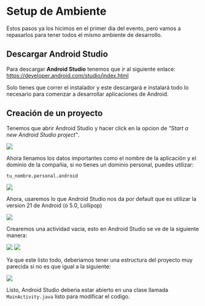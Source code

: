 [imagen1]: http://i.imgur.com/RIOeytA.png
[imagen2]: http://i.imgur.com/QKJPyEA.png
[imagen3]: http://i.imgur.com/hkKkizx.png
[imagen4]: http://i.imgur.com/kEqlckV.png
[imagen5]: http://i.imgur.com/qRmWmdB.png
[imagen6]: http://i.imgur.com/5l7rSxV.png

# Setup de Ambiente
Estos pasos ya los hicimos en el primer dia del evento, pero vamos a repasarlos para tener todos el mismo ambiente de desarrollo.

## Descargar Android Studio
Para descargar **Android Studio** tenemos que ir al siguiente enlace: https://developer.android.com/studio/index.html

Solo tienes que correr el instalador y este descargará e instalará todo lo necesario para comenzar a desarrollar aplicaciones de Android.

## Creación de un proyecto

Tenemos que abrir Android Studio y hacer click en la opcion de *"Start a new Android Studio project"*.

![][imagen1]

Ahora llenamos los datos importantes como el nombre de la aplicación y el dominio de la compañia, si no tienes un dominio personal, puedes utilizar:

`tu_nombre.personal.android`

![][imagen2]

Ahora, usaremos lo que Android Studio nos da por default que es utilizar la version 21 de Android (ó 5.0, Lollipop)

![][imagen3]

Crearemos una actividad vacia, esto en Android Studio se ve de la siguiente manera:

![][imagen4] ![][imagen5]

Ya que este listo todo, deberiamos tener una estructura del proyecto muy parecida si no es que igual a la siguiente:

![][imagen6]

Listo, Android Studio deberia estar abierto en una clase llamada `MainActivity.java` listo para modificar el codigo.
